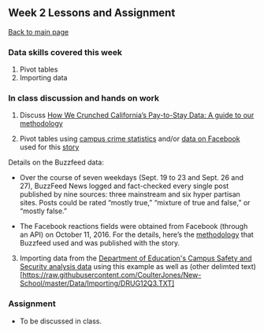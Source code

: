 ## Week 2 Lessons and Assignment
[Back to main page](https://coulterjones.github.io/New-School-NND-III-spring18/)

### Data skills covered this week 
1. Pivot tables
2. Importing data

### In class discussion and hands on work
1. Discuss [How We Crunched California’s Pay-to-Stay Data: A guide to our methodology](http://www.latimes.com/projects/la-me-pay-to-stay-methodology/)

2. Pivot tables using [campus crime statistics](https://docs.google.com/spreadsheets/d/1Ekzp9u-WnHakOxgEyci8Z7C6y5bWkhamNgeM4ZHT3wA/edit#gid=0) and/or [data on Facebook]() used for this [story](https://www.buzzfeed.com/craigsilverman/partisan-fb-pages-analysis?utm_term=.kqjELw8P2#.ib6R9G6Dn)

Details on the Buzzfeed data:
 - Over the course of seven weekdays (Sept. 19 to 23 and Sept. 26 and 27), BuzzFeed News logged and fact-checked every single post published by nine sources: three mainstream and six hyper partisan sites. Posts could be rated “mostly true,” “mixture of true and false,” or “mostly false.”

 - The Facebook reactions fields were obtained from Facebook (through an API) on October 11, 2016. For the details, here’s the [methodology](https://github.com/BuzzFeedNews/2016-10-facebook-fact-check) that Buzzfeed used and was published with the story.


3. Importing data from the [Department of Education's Campus Safety and Security analysis data](https://ope.ed.gov/campussafety/) using this example as well as (other delimted text)[https://raw.githubusercontent.com/CoulterJones/New-School/master/Data/Importing/DRUG12Q3.TXT]

### Assignment

- To be discussed in class. 
